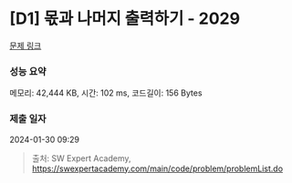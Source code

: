 # [D1] 몫과 나머지 출력하기 - 2029 

[문제 링크](https://swexpertacademy.com/main/code/problem/problemDetail.do?contestProbId=AV5QGNvKAtEDFAUq) 

### 성능 요약

메모리: 42,444 KB, 시간: 102 ms, 코드길이: 156 Bytes

### 제출 일자

2024-01-30 09:29



> 출처: SW Expert Academy, https://swexpertacademy.com/main/code/problem/problemList.do